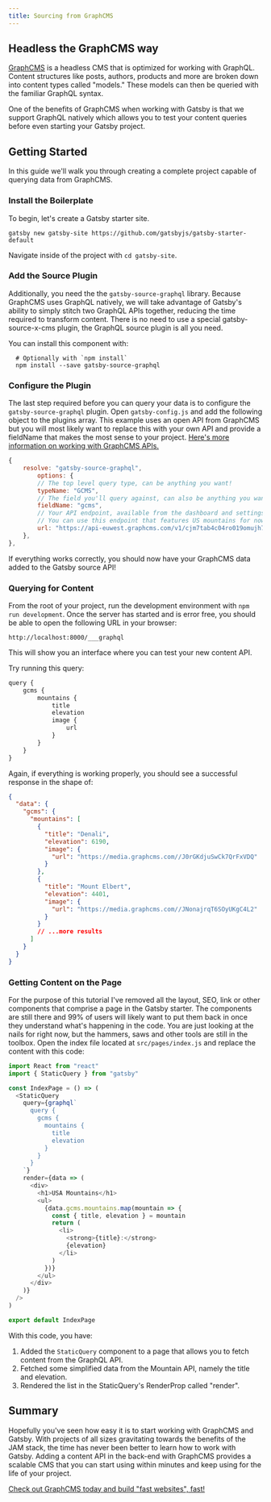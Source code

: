 ```yaml
---
title: Sourcing from GraphCMS
---
```


## Headless the GraphCMS way

[GraphCMS](https://graphcms.com?ref="gatsby-headless-docs-top") is a headless CMS that is optimized for working with GraphQL. Content structures like posts, authors, products and more are broken down into content types called "models." These models can then be queried with the familiar GraphQL syntax.

One of the benefits of GraphCMS when working with Gatsby is that we support GraphQL natively which allows you to test your content queries before even starting your Gatsby project.

## Getting Started

In this guide we'll walk you through creating a complete project capable of querying data from GraphCMS.

### Install the Boilerplate

To begin, let's create a Gatsby starter site.

```shell
gatsby new gatsby-site https://github.com/gatsbyjs/gatsby-starter-default
```

Navigate inside of the project with `cd gatsby-site`.

### Add the Source Plugin

Additionally, you need the the `gatsby-source-graphql` library. Because GraphCMS uses GraphQL natively, we will take advantage of Gatsby's ability to simply stitch two GraphQL APIs together, reducing the time required to transform content. There is no need to use a special gatsby-source-x-cms plugin, the GraphQL source plugin is all you need.

You can install this component with:

```shell
  # Optionally with `npm install`
  npm install --save gatsby-source-graphql
```

### Configure the Plugin

The last step required before you can query your data is to configure the `gatsby-source-graphql` plugin. Open `gatsby-config.js` and add the following object to the plugins array. This example uses an open API from GraphCMS but you will most likely want to replace this with your own API and provide a fieldName that makes the most sense to your project. [Here's more information on working with GraphCMS APIs.](https://docs.graphcms.com/developers/api)

```js
{
    resolve: "gatsby-source-graphql",
        options: {
        // The top level query type, can be anything you want!
        typeName: "GCMS",
        // The field you'll query against, can also be anything you want.
        fieldName: "gcms",
        // Your API endpoint, available from the dashboard and settings window.
        // You can use this endpoint that features US mountains for now.
        url: "https://api-euwest.graphcms.com/v1/cjm7tab4c04ro019omujh708u/master",
    },
},
```

If everything works correctly, you should now have your GraphCMS data added to the Gatsby source API!

### Querying for Content

From the root of your project, run the development environment with `npm run development`. Once the server has started and is error free, you should be able to open the following URL in your browser:

`http://localhost:8000/___graphql`

This will show you an interface where you can test your new content API.

Try running this query:

```js
query {
    gcms {
        mountains {
            title
            elevation
            image {
                url
            }
        }
    }
}
```

Again, if everything is working properly, you should see a successful response in the shape of:

```json
{
  "data": {
    "gcms": {
      "mountains": [
        {
          "title": "Denali",
          "elevation": 6190,
          "image": {
            "url": "https://media.graphcms.com//J0rGKdjuSwCk7QrFxVDQ"
          }
        },
        {
          "title": "Mount Elbert",
          "elevation": 4401,
          "image": {
            "url": "https://media.graphcms.com//JNonajrqT6SOyUKgC4L2"
          }
        }
        // ...more results
      ]
    }
  }
}
```

### Getting Content on the Page

For the purpose of this tutorial I've removed all the layout, SEO, link or other components that comprise a page in the Gatsby starter. The components are still there and 99% of users will likely want to put them back in once they understand what's happening in the code. You are just looking at the nails for right now, but the hammers, saws and other tools are still in the toolbox. Open the index file located at `src/pages/index.js` and replace the content with this code:

```js
import React from "react"
import { StaticQuery } from "gatsby"

const IndexPage = () => (
  <StaticQuery
    query={graphql`
      query {
        gcms {
          mountains {
            title
            elevation
          }
        }
      }
    `}
    render={data => (
      <div>
        <h1>USA Mountains</h1>
        <ul>
          {data.gcms.mountains.map(mountain => {
            const { title, elevation } = mountain
            return (
              <li>
                <strong>{title}:</strong>
                {elevation}
              </li>
            )
          })}
        </ul>
      </div>
    )}
  />
)

export default IndexPage
```

With this code, you have:

1. Added the `StaticQuery` component to a page that allows you to fetch content from the GraphQL API.
2. Fetched some simplified data from the Mountain API, namely the title and elevation.
3. Rendered the list in the StaticQuery's RenderProp called "render".

## Summary

Hopefully you've seen how easy it is to start working with GraphCMS and Gatsby. With projects of all sizes gravitating towards the benefits of the JAM stack, the time has never been better to learn how to work with Gatsby. Adding a content API in the back-end with GraphCMS provides a scalable CMS that you can start using within minutes and keep using for the life of your project.

[Check out GraphCMS today and build "fast websites", fast!](https://graphcms.com?ref="gatsby-headless-docs-bottom")